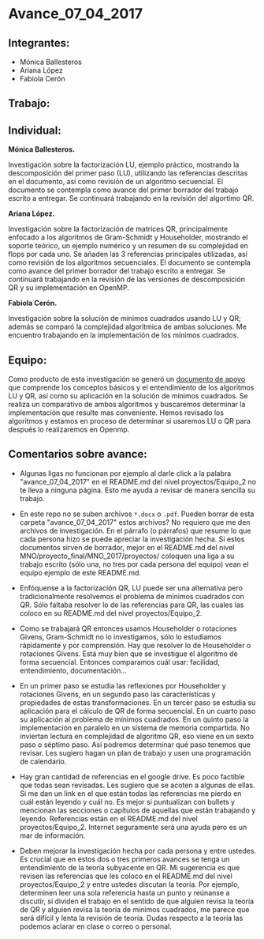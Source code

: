 # Avance_07_04_2017

## Integrantes: 
* Mónica Ballesteros 
* Ariana López 
* Fabiola Cerón


## Trabajo:

## Individual: 

**Mónica Ballesteros.**

Investigación sobre la factorización LU, ejemplo práctico, mostrando la descomposición del primer paso (LU), utilizando las referencias descritas en el documento, así como revisión de un algoritmo secuencial. El documento se contempla como avance del primer borrador del trabajo escrito a entregar. Se continuará trabajando en la revisión del algortimo QR.


**Ariana López.**

Investigación sobre la factorización de matrices QR, principalmente enfocado a los algoritmos de Gram-Schmidt y Householder, mostrando el soporte teórico, un ejemplo numérico y un resumen de su complejidad en flops por cada uno. Se añaden las 3 referencias principales utilizadas, así como revisión de los algoritmos secuenciales. El documento se contempla como avance del primer borrador del trabajo escrito a entregar. Se continuará trabajando en la revisión de las versiones de descomposición QR y su implementación en OpenMP.


**Fabiola Cerón.**

Investigación sobre la solución de mínimos cuadrados usando LU y QR; además se comparó la complejidad algorítmica de ambas soluciones. Me encuentro trabajando en la implementación de los mínimos cuadrados.


## Equipo:

Como producto de esta investigación se generó un [documento de apoyo](https://drive.google.com/file/d/0B5IJ1w6MjxegRWE1dm10T2FuMzA/view?usp=sharing) que comprende los conceptos básicos y el entendimiento de los algoritmos LU y QR, así como su aplicación en la solución de mínimos cuadrados. Se realiza un comparativo de ambos algoritmos y buscaremos determinar la implementación que resulte mas conveniente. Hemos revisado los algoritmos y estamos en proceso de determinar si usaremos LU o QR para después lo realizaremos en Openmp.

## Comentarios sobre avance:

* Algunas ligas no funcionan por ejemplo al darle click a la palabra "avance_07_04_2017" en el README.md del nivel proyectos/Equipo_2 no te lleva a ninguna página. Esto me ayuda a revisar de manera sencilla su trabajo.

* En este repo no se suben archivos `*.docx` o `.pdf`. Pueden borrar de esta carpeta "avance_07_04_2017" estos archivos? No requiero que me den archivos de investigación. En el párrafo (o párrafos) que resume lo que cada persona hizo se puede apreciar la investigación hecha. Si estos documentos sirven de borrador, mejor en el README.md del nivel MNO/proyecto_final/MNO_2017/proyectos/ coloquen una liga a su trabajo escrito (sólo una, no tres por cada persona del equipo) vean el equipo ejemplo de este README.md.


* Enfóquense a la factorización QR, LU puede ser una alternativa pero tradicionalmente resolvemos el problema de mínimos cuadrados con QR. Sólo faltaba resolver lo de las referencias para QR, las cuales las coloco en su README.md del nivel proyectos/Equipo_2.

* Como se trabajará QR entonces usamos Householder o rotaciones Givens, Gram-Schmidt no lo investigamos, sólo lo estudiamos rápidamente y por comprensión. Hay que resolver lo de Householder o rotaciones Givens. Está muy bien que se investigue el algoritmo de forma secuencial. Entonces comparamos cuál usar: facilidad, entendimiento, documentación...

* En un primer paso se estudia las reflexiones por Householder y rotaciones Givens, en un segundo paso las características y propiedades de estas transformaciones. En un tercer paso se estudia su aplicación para el cálculo de QR de forma secuencial. En un cuarto paso su aplicación al problema de mínimos cuadrados. En un quinto paso la implementación en paralelo en un sistema de memoria compartida. No inviertan lectura en complejidad de algoritmo QR, eso viene en un sexto paso o séptimo paso. Así podremos determinar qué paso tenemos que revisar. Les sugiero hagan un plan de trabajo y usen una programación de calendario.

* Hay gran cantidad de referencias en el google drive. Es poco factible que todas sean revisadas. Les sugiero que se acoten a algunas de ellas. Si me dan un link en el que están todas las referencias me pierdo en cuál están leyendo y cuál no. Es mejor si puntualizan con bullets y mencionan las secciones o capítulos de aquellas que están trabajando y leyendo. Referencias están en el README.md del nivel proyectos/Equipo_2. Internet seguramente será una ayuda pero es un mar de información.

* Deben mejorar la investigación hecha por cada persona y entre ustedes. Es crucial que en estos dos o tres primeros avances se tenga un entendimiento de la teoría subyacente en QR. Mi sugerencia es que revisen las referencias que les coloco en el README.md del nivel proyectos/Equipo_2 y entre ustedes discutan la teoría. Por ejemplo, determinen leer una sola referencia hasta un punto y reúnanse a discutir, si dividen el trabajo en el sentido de que alguien revisa la teoría de QR y alguien revisa la teoría de minimos cuadrados, me parece que será difícil y lenta la revisión de teoría. Dudas respecto a la teoría las podemos aclarar en clase o correo o personal.


